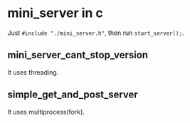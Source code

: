 # mini_server in c

Just `#include "./mini_server.h"`, then run `start_server();`.

## mini_server_cant_stop_version
It uses threading.

## simple_get_and_post_server
It uses multiprocess(fork).
